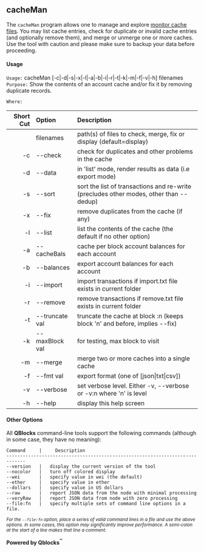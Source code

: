 ## cacheMan

The `cacheMan` program allows one to  manage and explore [monitor cache files](../../monitors/README.md). You may list cache entries, check for duplicate or invalid cache entries (and optionally remove them), and merge or unmerge one or more caches. Use the tool with caution and please make sure to backup your data before proceeding.

#### Usage

`Usage:`    cacheMan [-c|-d|-s|-x|-l|-a|-b|-i|-r|-t|-k|-m|-f|-v|-h] filenames  
`Purpose:`  Show the contents of an account cache and/or fix it by removing duplicate records.
             
`Where:`  

| Short Cut | Option | Description |
| -------: | :------- | :------- |
|  | filenames | path(s) of files to check, merge, fix or display (default=display) |
| -c | --check | check for duplicates and other problems in the cache |
| -d | --data | in 'list' mode, render results as data (i.e export mode) |
| -s | --sort | sort the list of transactions and re-write (precludes other modes, other than --dedup) |
| -x | --fix | remove duplicates from the cache (if any) |
| -l | --list | list the contents of the cache (the default if no other option) |
| -a | --cacheBals | cache per block account balances for each account |
| -b | --balances | export account balances for each account |
| -i | --import | import transactions if import.txt file exists in current folder |
| -r | --remove | remove transactions if remove.txt file exists in current folder |
| -t | --truncate val | truncate the cache at block :n (keeps block 'n' and before, implies --fix) |
| -k | --maxBlock val | for testing, max block to visit |
| -m | --merge | merge two or more caches into a single cache |
| -f | --fmt val | export format (one of [json&#124;txt&#124;csv]) |
| -v | --verbose | set verbose level. Either -v, --verbose or -v:n where 'n' is level |
| -h | --help | display this help screen |

#### Other Options

All **QBlocks** command-line tools support the following commands (although in some case, they have no meaning):

    Command     |     Description
    -----------------------------------------------------------------------------
    --version   |   display the current version of the tool
    --nocolor   |   turn off colored display
    --wei       |   specify value in wei (the default)
    --ether     |   specify value in ether
    --dollars   |   specify value in US dollars
    --raw       |   report JSON data from the node with minimal processing
    --veryRaw   |   report JSON data from node with zero processing
    --file:fn   |   specify multiple sets of command line options in a file.

<small>*For the `--file:fn` option, place a series of valid command lines in a file and use the above options. In some cases, this option may significantly improve performance. A semi-colon at the start of a line makes that line a comment.*</small>

**Powered by Qblocks<sup>&trade;</sup>**


